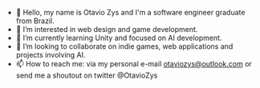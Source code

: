 - 👋 Hello, my name is Otavio Zys and I'm a software engineer graduate from Brazil.
- 👀 I’m interested in web design and game development.
- 🌱 I’m currently learning Unity and focused on AI development.
- 💞️ I’m looking to collaborate on indie games, web applications and projects involving AI. 
- 📫 How to reach me: via my personal e-mail otaviozys@outlook.com or send me a shoutout on twitter @OtavioZys

<!---
OtavioZys/OtavioZys is a ✨ special ✨ repository because its `README.md` (this file) appears on your GitHub profile.
You can click the Preview link to take a look at your changes.
--->
